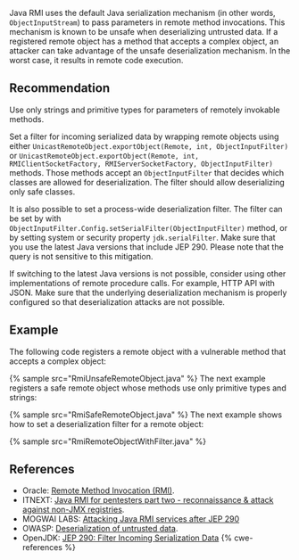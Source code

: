 Java RMI uses the default Java serialization mechanism (in other words, `ObjectInputStream`) to pass parameters in remote method invocations. This mechanism is known to be unsafe when deserializing untrusted data. If a registered remote object has a method that accepts a complex object, an attacker can take advantage of the unsafe deserialization mechanism. In the worst case, it results in remote code execution.


## Recommendation
Use only strings and primitive types for parameters of remotely invokable methods.

Set a filter for incoming serialized data by wrapping remote objects using either `UnicastRemoteObject.exportObject(Remote, int, ObjectInputFilter)` or `UnicastRemoteObject.exportObject(Remote, int, RMIClientSocketFactory, RMIServerSocketFactory, ObjectInputFilter)` methods. Those methods accept an `ObjectInputFilter` that decides which classes are allowed for deserialization. The filter should allow deserializing only safe classes.

It is also possible to set a process-wide deserialization filter. The filter can be set by with `ObjectInputFilter.Config.setSerialFilter(ObjectInputFilter)` method, or by setting system or security property `jdk.serialFilter`. Make sure that you use the latest Java versions that include JEP 290. Please note that the query is not sensitive to this mitigation.

If switching to the latest Java versions is not possible, consider using other implementations of remote procedure calls. For example, HTTP API with JSON. Make sure that the underlying deserialization mechanism is properly configured so that deserialization attacks are not possible.


## Example
The following code registers a remote object with a vulnerable method that accepts a complex object:

{% sample src="RmiUnsafeRemoteObject.java" %}
The next example registers a safe remote object whose methods use only primitive types and strings:

{% sample src="RmiSafeRemoteObject.java" %}
The next example shows how to set a deserialization filter for a remote object:

{% sample src="RmiRemoteObjectWithFilter.java" %}

## References
* Oracle: [Remote Method Invocation (RMI)](https://www.oracle.com/java/technologies/javase/remote-method-invocation-home.html).
* ITNEXT: [Java RMI for pentesters part two - reconnaissance &amp; attack against non-JMX registries](https://itnext.io/java-rmi-for-pentesters-part-two-reconnaissance-attack-against-non-jmx-registries-187a6561314d).
* MOGWAI LABS: [Attacking Java RMI services after JEP 290](https://mogwailabs.de/en/blog/2019/03/attacking-java-rmi-services-after-jep-290)
* OWASP: [Deserialization of untrusted data](https://www.owasp.org/index.php/Deserialization_of_untrusted_data).
* OpenJDK: [JEP 290: Filter Incoming Serialization Data](https://openjdk.java.net/jeps/290)
{% cwe-references %}

